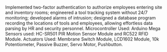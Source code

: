 Implemented two-factor authentication to authorize employees entering site and inventory rooms; engineered a tool tracking system without 24/7 monitoring; developed alarms of intrusion; designed a database program recording the locations of tools and employees, allowing effortless data parsing by HR and security personnel.
Microcontroller Used: Arduino Mega
Sensors used: HC-SR501 PIR Motion Sensor Module and RC522 RFID Module.
Actuators Used: Membrane Switch Module, LCD1602 Module, 10k Potentiometer, Passive Buzzer, Servo Motor, Pushbutton.
